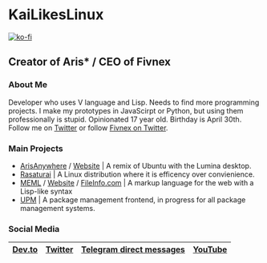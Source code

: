 # KaiLikesLinux
[![ko-fi](https://www.ko-fi.com/img/githubbutton_sm.svg)](https://ko-fi.com/R6R51ZRO0)
## Creator of Aris* / CEO of Fivnex
### About Me
Developer who uses V language and Lisp. Needs to find more programming projects. I make my prototypes in JavaScirpt or Python, but using them professionally is stupid. Opinionated 17 year old. Birthday is April 30th. Follow me on [Twitter](https://twitter.com/KaiLikesLinux) or follow [Fivnex on Twitter](https://twitter.com/Fivnex). 

### Main Projects
- [ArisAnywhere](https://twitter.com/arisanywhere) / [Website](https://aris.fivnex.co) | A remix of Ubuntu with the Lumina desktop.
- [Rasaturai](https://twitter.com/rasaturai) | A Linux distribution where it is efficency over convienience.
- [MEML](https://twitter.com/MEMLLanguage) / [Website](https://meml.kaix.live) / [FileInfo.com](https://fileinfo.com/extension/meml) | A markup language for the web with a Lisp-like syntax
- [UPM](https://github.com/fivnex/upm) | A package management frontend, in progress for all package management systems.

### Social Media
| [Dev.to](https://dev.to/kailyons) | [Twitter](https://twitter.com/KaiLikesLinux) | [Telegram direct messages](https://t.me/kailovelinux) | [YouTube](https://www.youtube.com/channel/UCO7MWhBJmlp4L1FON75pK4g) |
| --- | --- | --- | --- |
